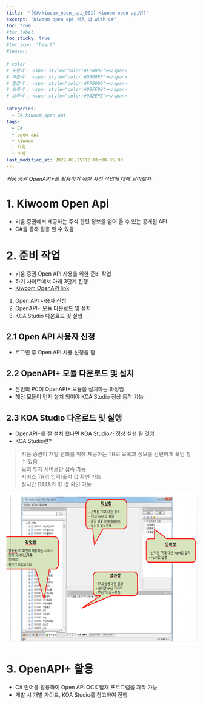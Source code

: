 ```yaml
---
title:  "[C#/kiwoom_open_api_001] Kiwoom open api란?"
excerpt: "Kiwoom open api 사용 법 with C#"
toc: true
#toc_label:
toc_sticky: true
#toc_icon: "heart"
#teaser: 

# color
# 주황색 : <span style="color:#FF8000"></span>
# 파란색 : <span style="color:#0000FF"></span>
# 빨간색 : <span style="color:#FF0000"></span>
# 초록색 : <span style="color:#00FF00"></span>
# 보라색 : <span style="color:#9A2EFE"></span>

categories:
  - C#_kiwoom_open_api
tags:
  - C#
  - open api
  - kiwoom
  - 키움
  - 주식
last_modified_at: 2022-01-25T18:06:00-05:00
---
```

*키움 증권 OpenAPI+를 활용하기 위한 사전 작업에 대해 알아보자*
  
# 1. Kiwoom Open Api
* 키움 증권에서 제공하는 주식 관련 정보를 얻어 올 수 있는 공개된 API
* C#을 통해 활용 할 수 있음

# 2. 준비 작업
* 키움 증권 Open API 사용을 위한 준비 작업
* 하기 사이트에서 아래 3단계 진행
* [Kiwoom OpenAPI link](https://www.kiwoom.com/h/customer/download/VOpenApiInfoView)
1. Open API 사용자 신청
2. OpenAPI+ 모듈 다운로드 및 설치
3. KOA Studio 다운로드 및 실행

## 2.1 Open API 사용자 신청
* 로그인 후 Open API 사용 신청을 함

## 2.2 OpenAPI+ 모듈 다운로드 및 설치
* 본인의 PC에 OpenAPI+ 모듈을 설치하는 과정임
* 해당 모듈이 먼저 설치 되어야 KOA Studio 정상 동작 가능

## 2.3 KOA Studio 다운로드 및 실행
* OpenAPI+를 잘 설치 했다면 KOA Studio가 정상 실행 될 것임
* KOA Studio란?
> 키움 증권이 개발 편의를 위해 제공하는 TR의 목록과 정보를 간편하게 확인 할 수 있음  
> 모의 투자 서버로만 접속 가능  
> 서비스 TR의 입력/출력 값 확인 가능  
> 실시간 DATA의 ID 값 확인 가능  

<img src="/assets/images/220125_kiwoom_open_api/KOA_Studio.png" width="800" height="400">

# 3. OpenAPI+ 활용
* C# 언어를 활용하여 Open API OCX 탑재 프로그램을 제작 가능
* 개발 시 개발 가이드, KOA Studio를 참고하여 진행